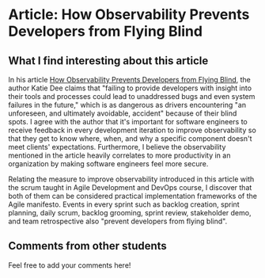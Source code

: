 # Article: How Observability Prevents Developers from Flying Blind

## What I find interesting about this article
In his article [How Observability Prevents Developers from Flying Blind](https://sdtimes.com/monitoring/how-observability-prevents-developers-from-flying-blind/), the author Katie Dee claims that "failing to provide developers with insight into their tools and processes could lead to unaddressed bugs and even system failures in the future," which is as dangerous as drivers encountering "an unforeseen, and ultimately avoidable, accident" because of their blind spots. I agree with the author that it's important for software engineers to receive feedback in every development iteration to improve observability so that they get to know where, when, and why a specific component doesn't meet clients' expectations. Furthermore, I believe the observability mentioned in the article heavily correlates to more productivity in an organization by making software engineers feel more secure. 

Relating the measure to improve observability introduced in this article with the scrum taught in Agile Development and DevOps course, I discover that both of them can be considered practical implementation frameworks of the Agile manifesto. Events in every sprint such as backlog creation, sprint planning, daily scrum, backlog grooming, sprint review, stakeholder demo, and team retrospective also "prevent developers from flying blind".

## Comments from other students
Feel free to add your comments here!